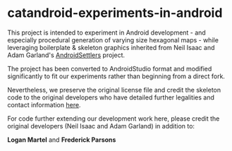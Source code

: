 # catandroid-experiments-in-android
This project is intended to experiment in Android development - and especially procedural generation of varying size hexagonal maps - 
while leveraging boilerplate & skeleton graphics inherited from Neil Isaac and Adam Garland's [AndroidSettlers](https://github.com/neilisaac/AndroidSettlers) project. 

The project has been converted to AndroidStudio format and modified significantly to fit our experiments rather than beginning from a direct fork.

Nevertheless, we preserve the original license file and credit the skeleton code to the original developers who have detailed further legalities
and contact information [here](https://github.com/neilisaac/AndroidSettlers).

For code further extending our development work here, please credit the original developers (Neil Isaac and Adam Garland) in addition to:

**Logan Martel** and **Frederick Parsons**
